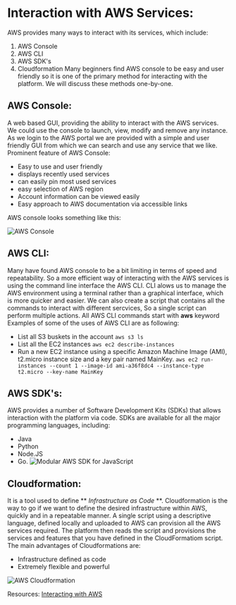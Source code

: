 # Interaction with AWS Services:
  AWS provides many ways to interact with its services, which include:
  1. AWS Console
  2. AWS CLI
  3. AWS SDK's
  4. Cloudformation 
Many beginners find AWS console to be easy and user friendly so it is one of the primary method for interacting with the platform. We will discuss these methods one-by-one.

## AWS Console:
  A web based GUI, providing the ability to interact with the AWS services. We could use the console to launch, view, modify and remove any instance.
  As we login to the AWS portal we are provided with a simple and user friendly GUI from which we can search and use any service that we like.
  Prominent feature of AWS Console:
  - Easy to use and user friendly
  - displays recently used services
  - can easily pin most used services
  - easy selection of AWS region
  - Account information can be viewed easily
  - Easy approach to AWS documentation via accessible links

AWS console looks something like this:

![AWS Console](https://adamraffe.com/img/2018/07/aws-console.png)

## AWS CLI:
  Many have found AWS console to be a bit limiting in terms of speed and repeatability. So a more efficient way of interacting with the AWS services is using the command line interface the AWS CLI.
  CLI alows us to manage the AWS environment using a terminal rather than a graphical interface, which is more quicker and easier. We can also create a script that contains all the commands to interact with different sercvices, So a single script can perform multiple actions.
  All AWS CLI commands start with **aws** keyword 
  Examples of some of the uses of AWS CLI are as following:
  - List all S3 buskets in the account
  `aws s3 ls`
  - List all the EC2 instances
  `aws ec2 describe-instances`
  - Run a new EC2 instance using a specific Amazon Machine Image (AMI), t2.micro instance size and a key pair named MainKey.
  `aws ec2 run-instances --count 1 --image-id ami-a36f8dc4 --instance-type t2.micro --key-name MainKey`
  
## AWS SDK's:
AWS provides a number of Software Development Kits (SDKs) that allows interaction with the platform via code.
SDKs are available for all the major programming languages, including:
- Java 
- Python
- Node.JS
- Go.
![Modular AWS SDK for JavaScript](https://d2908q01vomqb2.cloudfront.net/0716d9708d321ffb6a00818614779e779925365c/2020/10/23/sdk-overview-v3.png)

## Cloudformation:
  It is a tool used to define ** *Infrastructure as Code* **. Cloudformation is the way to go if we want to define the desired infrastructure within AWS, quickly and in a repeatable manner.
  A single script using a descriptive language, defined locally and uploaded to AWS can provision all the AWS services required. The platform then reads the script and provisions the services and features that you have defined in the CloudFormatiom script.
  The main advantages of Cloudformations are:
  - Infrastructure defined as code
  - Extremely flexible and powerful

![AWS Cloudformation](https://blog.shikisoft.com/assets/images/post_imgs/20181105/aws-cloudformation-index.jpg)
 
Resources: [Interacting with AWS](https://adamraffe.com/2019/02/20/aws-fundamentals-part-3-interacting-with-aws/)
   
